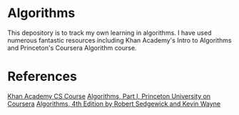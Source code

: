 # Algorithms
This depository is to track my own learning in algorithms. I have used numerous fantastic resources including Khan Academy's Intro to Algorithms and Princeton's Coursera Algorithm course.
# References
[Khan Academy CS Course](https://www.khanacademy.org/computing/computer-science/algorithms)
[Algorithms, Part I, Princeton University on Coursera](https://www.coursera.org/learn/algorithms-part1/home/info)
[Algorithms, 4th Edition by Robert Sedgewick and Kevin Wayne](https://algs4.cs.princeton.edu/home/)
